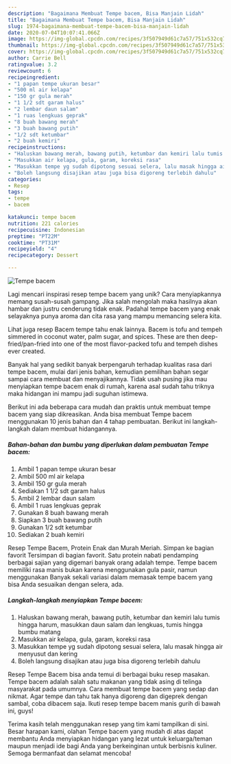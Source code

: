 ```yaml
---
description: "Bagaimana Membuat Tempe bacem, Bisa Manjain Lidah"
title: "Bagaimana Membuat Tempe bacem, Bisa Manjain Lidah"
slug: 1974-bagaimana-membuat-tempe-bacem-bisa-manjain-lidah
date: 2020-07-04T10:07:41.066Z
image: https://img-global.cpcdn.com/recipes/3f507949d61c7a57/751x532cq70/tempe-bacem-foto-resep-utama.jpg
thumbnail: https://img-global.cpcdn.com/recipes/3f507949d61c7a57/751x532cq70/tempe-bacem-foto-resep-utama.jpg
cover: https://img-global.cpcdn.com/recipes/3f507949d61c7a57/751x532cq70/tempe-bacem-foto-resep-utama.jpg
author: Carrie Bell
ratingvalue: 3.2
reviewcount: 6
recipeingredient:
- "1 papan tempe ukuran besar"
- "500 ml air kelapa"
- "150 gr gula merah"
- "1 1/2 sdt garam halus"
- "2 lembar daun salam"
- "1 ruas lengkuas geprak"
- "8 buah bawang merah"
- "3 buah bawang putih"
- "1/2 sdt ketumbar"
- "2 buah kemiri"
recipeinstructions:
- "Haluskan bawang merah, bawang putih, ketumbar dan kemiri lalu tumis hingga harum, masukkan daun salam dan lengkuas, tumis hingga bumbu matang"
- "Masukkan air kelapa, gula, garam, koreksi rasa"
- "Masukkan tempe yg sudah dipotong sesuai selera, lalu masak hingga air menyusut dan kering"
- "Boleh langsung disajikan atau juga bisa digoreng terlebih dahulu"
categories:
- Resep
tags:
- tempe
- bacem

katakunci: tempe bacem 
nutrition: 221 calories
recipecuisine: Indonesian
preptime: "PT22M"
cooktime: "PT31M"
recipeyield: "4"
recipecategory: Dessert

---
```



![Tempe bacem](https://img-global.cpcdn.com/recipes/3f507949d61c7a57/751x532cq70/tempe-bacem-foto-resep-utama.jpg)

Lagi mencari inspirasi resep tempe bacem yang unik? Cara menyiapkannya memang susah-susah gampang. Jika salah mengolah maka hasilnya akan hambar dan justru cenderung tidak enak. Padahal tempe bacem yang enak selayaknya punya aroma dan cita rasa yang mampu memancing selera kita.

Lihat juga resep Bacem tempe tahu enak lainnya. Bacem is tofu and tempeh simmered in coconut water, palm sugar, and spices. These are then deep-fried/pan-fried into one of the most flavor-packed tofu and tempeh dishes ever created.

Banyak hal yang sedikit banyak berpengaruh terhadap kualitas rasa dari tempe bacem, mulai dari jenis bahan, kemudian pemilihan bahan segar sampai cara membuat dan menyajikannya. Tidak usah pusing jika mau menyiapkan tempe bacem enak di rumah, karena asal sudah tahu triknya maka hidangan ini mampu jadi suguhan istimewa.


Berikut ini ada beberapa cara mudah dan praktis untuk membuat tempe bacem yang siap dikreasikan. Anda bisa membuat Tempe bacem menggunakan 10 jenis bahan dan 4 tahap pembuatan. Berikut ini langkah-langkah dalam membuat hidangannya.

<!--inarticleads1-->

##### Bahan-bahan dan bumbu yang diperlukan dalam pembuatan Tempe bacem:

1. Ambil 1 papan tempe ukuran besar
1. Ambil 500 ml air kelapa
1. Ambil 150 gr gula merah
1. Sediakan 1 1/2 sdt garam halus
1. Ambil 2 lembar daun salam
1. Ambil 1 ruas lengkuas geprak
1. Gunakan 8 buah bawang merah
1. Siapkan 3 buah bawang putih
1. Gunakan 1/2 sdt ketumbar
1. Sediakan 2 buah kemiri


Resep Tempe Bacem, Protein Enak dan Murah Meriah. Simpan ke bagian favorit Tersimpan di bagian favorit. Satu protein nabati pendamping berbagai sajian yang digemari banyak orang adalah tempe. Tempe bacem memiliki rasa manis bukan karena menggunakan gula pasir, namun menggunakan Banyak sekali variasi dalam memasak tempe bacem yang bisa Anda sesuaikan dengan selera, ada. 

<!--inarticleads2-->

##### Langkah-langkah menyiapkan Tempe bacem:

1. Haluskan bawang merah, bawang putih, ketumbar dan kemiri lalu tumis hingga harum, masukkan daun salam dan lengkuas, tumis hingga bumbu matang
1. Masukkan air kelapa, gula, garam, koreksi rasa
1. Masukkan tempe yg sudah dipotong sesuai selera, lalu masak hingga air menyusut dan kering
1. Boleh langsung disajikan atau juga bisa digoreng terlebih dahulu


Resep Tempe Bacem bisa anda temui di berbagai buku resep masakan. Tempe bacem adalah salah satu makanan yang tidak asing di telinga masyarakat pada umumnya. Cara membuat tempe bacem yang sedap dan nikmat. Agar tempe dan tahu tak hanya digoreng dan digeprek dengan sambal, coba dibacem saja. Ikuti resep tempe bacem manis gurih di bawah ini, guys! 

Terima kasih telah menggunakan resep yang tim kami tampilkan di sini. Besar harapan kami, olahan Tempe bacem yang mudah di atas dapat membantu Anda menyiapkan hidangan yang lezat untuk keluarga/teman maupun menjadi ide bagi Anda yang berkeinginan untuk berbisnis kuliner. Semoga bermanfaat dan selamat mencoba!

